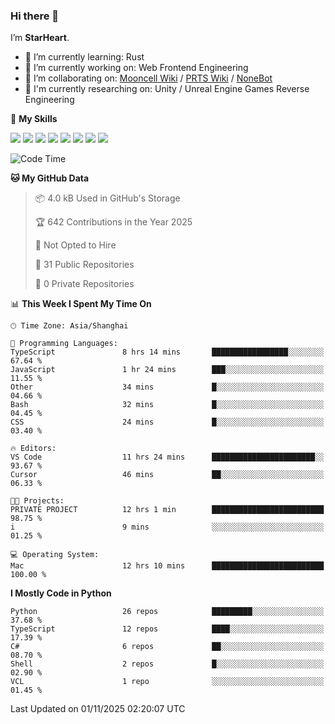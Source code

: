 ### Hi there 👋

I’m **StarHeart**.

- 🌱 I’m currently learning: Rust
- 🔭 I’m currently working on: Web Frontend Engineering
- 👯 I’m collaborating on: [Mooncell Wiki](https://fgo.wiki/) / [PRTS Wiki](http://prts.wiki/) / [NoneBot](https://github.com/nonebot)
- 🔬 I'm currently researching on: Unity / Unreal Engine Games Reverse Engineering

🌟 **My Skills**

![](https://img.shields.io/badge/-Python-3e74a2?style=flat-square&logo=Python&logoColor=fff)
![](https://img.shields.io/badge/-Node.js-339933?style=flat-square&logo=node.js&logoColor=fff)
![](https://img.shields.io/badge/-Vue-4fc08d?style=flat-square&logo=vue.js&logoColor=fff)
![](https://img.shields.io/badge/-React-2d98ce?style=flat-square&logo=React&logoColor=fff)
![](https://img.shields.io/badge/-TypeScript-3178C6?style=flat-square&logo=TypeScript&logoColor=fff)
![](https://img.shields.io/badge/-Docker-2496ED?style=flat-square&logo=Docker&logoColor=fff)
![](https://img.shields.io/badge/-Linux-000000?style=flat-square&logo=Linux&logoColor=fff)
![](https://img.shields.io/badge/-Dotnet-512bd4?style=flat-square&logo=.net&logoColor=fff)

<!--START_SECTION:waka-->
![Code Time](http://img.shields.io/badge/Code%20Time-1%2C851%20hrs%2046%20mins-blue)

**🐱 My GitHub Data** 

> 📦 4.0 kB Used in GitHub's Storage 
 > 
> 🏆 642 Contributions in the Year 2025
 > 
> 🚫 Not Opted to Hire
 > 
> 📜 31 Public Repositories 
 > 
> 🔑 0 Private Repositories 
 > 
📊 **This Week I Spent My Time On** 

```text
🕑︎ Time Zone: Asia/Shanghai

💬 Programming Languages: 
TypeScript               8 hrs 14 mins       █████████████████░░░░░░░░   67.64 % 
JavaScript               1 hr 24 mins        ███░░░░░░░░░░░░░░░░░░░░░░   11.55 % 
Other                    34 mins             █░░░░░░░░░░░░░░░░░░░░░░░░   04.66 % 
Bash                     32 mins             █░░░░░░░░░░░░░░░░░░░░░░░░   04.45 % 
CSS                      24 mins             █░░░░░░░░░░░░░░░░░░░░░░░░   03.40 % 

🔥 Editors: 
VS Code                  11 hrs 24 mins      ███████████████████████░░   93.67 % 
Cursor                   46 mins             ██░░░░░░░░░░░░░░░░░░░░░░░   06.33 % 

🐱‍💻 Projects: 
PRIVATE PROJECT          12 hrs 1 min        █████████████████████████   98.75 % 
i                        9 mins              ░░░░░░░░░░░░░░░░░░░░░░░░░   01.25 % 

💻 Operating System: 
Mac                      12 hrs 10 mins      █████████████████████████   100.00 % 
```

**I Mostly Code in Python** 

```text
Python                   26 repos            █████████░░░░░░░░░░░░░░░░   37.68 % 
TypeScript               12 repos            ████░░░░░░░░░░░░░░░░░░░░░   17.39 % 
C#                       6 repos             ██░░░░░░░░░░░░░░░░░░░░░░░   08.70 % 
Shell                    2 repos             █░░░░░░░░░░░░░░░░░░░░░░░░   02.90 % 
VCL                      1 repo              ░░░░░░░░░░░░░░░░░░░░░░░░░   01.45 % 
```




 Last Updated on 01/11/2025 02:20:07 UTC
<!--END_SECTION:waka-->
